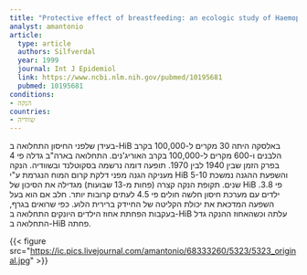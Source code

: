 ```yaml
---
title: "Protective effect of breastfeeding: an ecologic study of Haemophilus influenzae meningitis and breastfeeding in a Swedish population"
analyst: amantonio
article:
  type: article
  authors: Silfverdal
  year: 1999
  journal: Int J Epidemiol
  link: https://www.ncbi.nlm.nih.gov/pubmed/10195681
  pubmed: 10195681
conditions:
- הנקה
countries:
- שוודיה
---
```


בעידן שלפני החיסון התחלואה ב-HiB באלסקה היתה 30 מקרים ל-100,000 בקרב הלבנים ו-600 מקרים ל-100,000 בקרב האוריג'נים. התחלואה בארה"ב גדלה פי 4 בפרק הזמן שבין 1940 לבין 1970. תופעה דומה נרשמה בסקוטלנד ובשוודיה.
הנקה מעניקה הגנה מפני דלקת קרום המוח הנגרמת ע"י HiB והשפעת ההגנה נמשכת 5-10 שנים.
תקופת הנקה קצרה (פחות מ-13 שבועות) מגדילה את הסיכון של HiB פי 3.8. ילדים עם מערכת חיסון חלשה חולים פי 4.5 לעתים קרובות יותר. חלב אם הוא בעל השפעה המדכאת את יכולת הקליטה של החיידק ברירית הלוע.
כפי שרואים בגרף, בעקבות הפחתת אחוז הילדים היונקים התחלואה ב-HiB עלתה וכשהאחוז ההנקה גדל התחלואה ב-HiB פחתה.

{{< figure src="https://ic.pics.livejournal.com/amantonio/68333260/5323/5323_original.jpg" >}}

